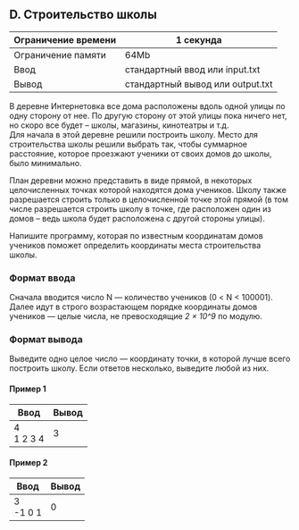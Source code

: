 ## D. Строительство школы

Ограничение времени | 1 секунда
--- | --- 
Ограничение памяти | 64Mb 
Ввод | стандартный ввод или input.txt 
Вывод | стандартный вывод или output.txt  

В деревне Интернетовка все дома расположены вдоль одной улицы по одну сторону от нее. По другую сторону от этой улицы пока ничего нет, но скоро все будет – школы, магазины, кинотеатры и т.д. <br>
Для начала в этой деревне решили построить школу. Место для строительства школы решили выбрать так, чтобы суммарное расстояние, которое проезжают ученики от своих домов до школы, было минимально.

План деревни можно представить в виде прямой, в некоторых целочисленных точках которой находятся дома учеников. Школу также разрешается строить только в целочисленной точке этой прямой (в том числе разрешается строить школу в точке, где расположен один из домов – ведь школа будет расположена с другой стороны улицы).

Напишите программу, которая по известным координатам домов учеников поможет определить координаты места строительства школы.

### Формат ввода

Сначала вводится число N — количество учеников (0 < N < 100001). Далее идут в строго возрастающем порядке координаты домов учеников — целые числа, не превосходящие <i>2 × 10^9</i> по модулю.

### Формат вывода

Выведите одно целое число — координату точки, в которой лучше всего построить школу. Если ответов несколько, выведите любой из них.


#### Пример 1

Ввод | Вывод
--- | --- 
4 <br> 1 2 3 4 | 3

#### Пример 2

Ввод | Вывод
--- | --- 
3 <br> -1 0 1 | 0
